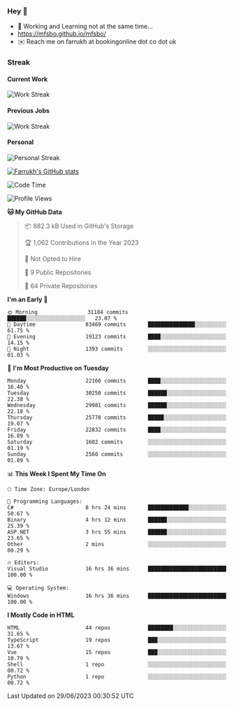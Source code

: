 ### Hey 👋

- 🏃 Working and Learning not at the same time...
- https://mfsbo.github.io/mfsbo/
- ✉️ Reach me on farrukh at bookingonline dot co dot uk

### Streak
#### Current Work
![Work Streak](https://streak-stats.demolab.com/?user=mfsbo)
#### Previous Jobs
![Work Streak](https://streak-stats.demolab.com/?user=farrukhcw)
#### Personal
![Personal Streak](https://streak-stats.demolab.com/?user=farrukhsubhani)

[![Farrukh's GitHub stats](https://github-readme-stats.vercel.app/api?username=mfsbo&hide=stars&count_private=true)](https://github.com/mfsbo/)

<!--START_SECTION:waka-->
![Code Time](http://img.shields.io/badge/Code%20Time-344%20hrs%206%20mins-blue)

![Profile Views](http://img.shields.io/badge/Profile%20Views-0-blue)

**🐱 My GitHub Data** 

> 📦 882.3 kB Used in GitHub's Storage 
 > 
> 🏆 1,062 Contributions in the Year 2023
 > 
> 🚫 Not Opted to Hire
 > 
> 📜 9 Public Repositories 
 > 
> 🔑 64 Private Repositories 
 > 
**I'm an Early 🐤** 

```text
🌞 Morning                31184 commits       ██████░░░░░░░░░░░░░░░░░░░   23.07 % 
🌆 Daytime                83469 commits       ███████████████░░░░░░░░░░   61.75 % 
🌃 Evening                19123 commits       ████░░░░░░░░░░░░░░░░░░░░░   14.15 % 
🌙 Night                  1393 commits        ░░░░░░░░░░░░░░░░░░░░░░░░░   01.03 % 
```
📅 **I'm Most Productive on Tuesday** 

```text
Monday                   22166 commits       ████░░░░░░░░░░░░░░░░░░░░░   16.40 % 
Tuesday                  30250 commits       ██████░░░░░░░░░░░░░░░░░░░   22.38 % 
Wednesday                29981 commits       ██████░░░░░░░░░░░░░░░░░░░   22.18 % 
Thursday                 25778 commits       █████░░░░░░░░░░░░░░░░░░░░   19.07 % 
Friday                   22832 commits       ████░░░░░░░░░░░░░░░░░░░░░   16.89 % 
Saturday                 1602 commits        ░░░░░░░░░░░░░░░░░░░░░░░░░   01.19 % 
Sunday                   2560 commits        ░░░░░░░░░░░░░░░░░░░░░░░░░   01.89 % 
```


📊 **This Week I Spent My Time On** 

```text
🕑︎ Time Zone: Europe/London

💬 Programming Languages: 
C#                       8 hrs 24 mins       █████████████░░░░░░░░░░░░   50.67 % 
Binary                   4 hrs 12 mins       ██████░░░░░░░░░░░░░░░░░░░   25.39 % 
ASP.NET                  3 hrs 55 mins       ██████░░░░░░░░░░░░░░░░░░░   23.65 % 
Other                    2 mins              ░░░░░░░░░░░░░░░░░░░░░░░░░   00.29 % 

🔥 Editors: 
Visual Studio            16 hrs 36 mins      █████████████████████████   100.00 % 

💻 Operating System: 
Windows                  16 hrs 36 mins      █████████████████████████   100.00 % 
```

**I Mostly Code in HTML** 

```text
HTML                     44 repos            ████████░░░░░░░░░░░░░░░░░   31.65 % 
TypeScript               19 repos            ███░░░░░░░░░░░░░░░░░░░░░░   13.67 % 
Vue                      15 repos            ███░░░░░░░░░░░░░░░░░░░░░░   10.79 % 
Shell                    1 repo              ░░░░░░░░░░░░░░░░░░░░░░░░░   00.72 % 
Python                   1 repo              ░░░░░░░░░░░░░░░░░░░░░░░░░   00.72 % 
```




 Last Updated on 29/06/2023 00:30:52 UTC
<!--END_SECTION:waka-->
<!--
**mfsbo/mfsbo** is a ✨ _special_ ✨ repository because its `README.md` (this file) appears on your GitHub profile.

Here are some ideas to get you started:

- 🔭 I’m currently working on ...
- 🌱 I’m currently learning ...
- 👯 I’m looking to collaborate on ...
- 🤔 I’m looking for help with ...
- 💬 Ask me about ...
- 📫 How to reach me: ...
- 😄 Pronouns: ...
- ⚡ Fun fact: ...
-->
